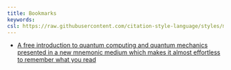```yaml
---
title: Bookmarks
keywords:
csl: https://raw.githubusercontent.com/citation-style-language/styles/master/ieee.csl
---
```


-   [A free introduction to quantum computing and quantum mechanics presented in a new mnemonic medium which makes it almost effortless to remember what you read](https://quantum.country/)
